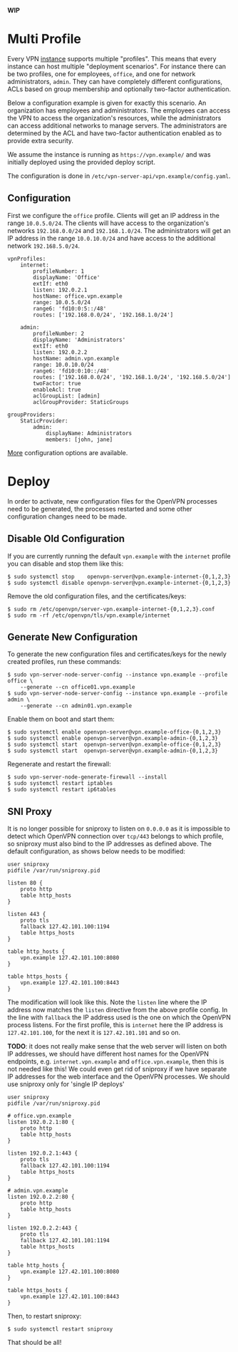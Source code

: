 **WIP**

# Multi Profile

Every VPN [instance](MULTI_INSTANCE.md) supports multiple "profiles". This 
means that every instance can host multiple "deployment scenarios". For 
instance there can be two profiles, one for employees, `office`, and one for 
network administrators, `admin`. They can have completely different 
configurations, ACLs based on group membership and optionally two-factor 
authentication.

Below a configuration example is given for exactly this scenario. An 
organization has employees and administrators. The employees can access the VPN
to access the organization's resources, while the administrators can access 
additional networks to manage servers. The administrators are determined by the
ACL and have two-factor authentication enabled as to provide extra security.

We assume the instance is running as `https://vpn.example/` and was initially
deployed using the provided deploy script.

The configuration is done in `/etc/vpn-server-api/vpn.example/config.yaml`.

## Configuration

First we configure the `office` profile. Clients will get an IP address in the 
range `10.0.5.0/24`. The clients will have access to the organization's 
networks `192.168.0.0/24` and `192.168.1.0/24`. The administrators will get
an IP address in the range `10.0.10.0/24` and have access to the additional
network `192.168.5.0/24`.

    vpnProfiles:
        internet:
            profileNumber: 1
            displayName: 'Office'
            extIf: eth0
            listen: 192.0.2.1
            hostName: office.vpn.example
            range: 10.0.5.0/24
            range6: 'fd10:0:5::/48'
            routes: ['192.168.0.0/24', '192.168.1.0/24']

        admin:
            profileNumber: 2
            displayName: 'Administrators'
            extIf: eth0
            listen: 192.0.2.2
            hostName: admin.vpn.example
            range: 10.0.10.0/24
            range6: 'fd10:0:10::/48'
            routes: ['192.168.0.0/24', '192.168.1.0/24', '192.168.5.0/24']
            twoFactor: true
            enableAcl: true
            aclGroupList: [admin]
            aclGroupProvider: StaticGroups

    groupProviders:
        StaticProvider:
            admin:
                displayName: Administrators
                members: [john, jane]

[More](PROFILE_CONFIG.md) configuration options are available.

# Deploy

In order to activate, new configuration files for the OpenVPN processes need
to be generated, the processes restarted and some other configuration changes
need to be made.

## Disable Old Configuration

If you are currently running the default `vpn.example` with the `internet` 
profile you can disable and stop them like this:

    $ sudo systemctl stop    openvpn-server@vpn.example-internet-{0,1,2,3}
    $ sudo systemctl disable openvpn-server@vpn.example-internet-{0,1,2,3}
 
Remove the old configuration files, and the certificates/keys:

    $ sudo rm /etc/openvpn/server-vpn.example-internet-{0,1,2,3}.conf
    $ sudo rm -rf /etc/openvpn/tls/vpn.example/internet

## Generate New Configuration
 
To generate the new configuration files and certificates/keys for the newly 
created profiles, run these commands:

    $ sudo vpn-server-node-server-config --instance vpn.example --profile office \
        --generate --cn office01.vpn.example
    $ sudo vpn-server-node-server-config --instance vpn.example --profile admin \
        --generate --cn admin01.vpn.example

Enable them on boot and start them:

    $ sudo systemctl enable openvpn-server@vpn.example-office-{0,1,2,3}
    $ sudo systemctl enable openvpn-server@vpn.example-admin-{0,1,2,3}
    $ sudo systemctl start  openvpn-server@vpn.example-office-{0,1,2,3}
    $ sudo systemctl start  openvpn-server@vpn.example-admin-{0,1,2,3}

Regenerate and restart the firewall:

    $ sudo vpn-server-node-generate-firewall --install
    $ sudo systemctl restart iptables
    $ sudo systemctl restart ip6tables

## SNI Proxy

It is no longer possible for sniproxy to listen on `0.0.0.0` as it is 
impossible to detect which OpenVPN connection over `tcp/443` belongs to which
profile, so sniproxy must also bind to the IP addresses as defined above. The 
default configuration, as shows below needs to be modified:

    user sniproxy
    pidfile /var/run/sniproxy.pid

    listen 80 {
        proto http
        table http_hosts
    }

    listen 443 {
        proto tls
        fallback 127.42.101.100:1194
        table https_hosts
    }

    table http_hosts {
        vpn.example 127.42.101.100:8080
    }

    table https_hosts {
        vpn.example 127.42.101.100:8443
    }

The modification will look like this. Note the `listen` line where the IP 
address now matches the `listen` directive from the above profile config. In 
the line with `fallback` the IP address used is the one on which the OpenVPN 
process listens. For the first profile, this is `internet` here the IP address 
is `127.42.101.100`, for the next it is `127.42.101.101` and so on.

**TODO**: it does not really make sense that the web server will listen on both
IP addresses, we should have different host names for the OpenVPN endpoints, 
e.g. `internet.vpn.example` and `office.vpn.example`, then this is not needed
like this! We could even get rid of sniproxy if we have separate IP addresses
for the web interface and the OpenVPN processes. We should use sniproxy only
for 'single IP deploys'

    user sniproxy
    pidfile /var/run/sniproxy.pid

    # office.vpn.example
    listen 192.0.2.1:80 {
        proto http
        table http_hosts
    }

    listen 192.0.2.1:443 {
        proto tls
        fallback 127.42.101.100:1194
        table https_hosts
    }

    # admin.vpn.example
    listen 192.0.2.2:80 {
        proto http
        table http_hosts
    }

    listen 192.0.2.2:443 {
        proto tls
        fallback 127.42.101.101:1194
        table https_hosts
    }

    table http_hosts {
        vpn.example 127.42.101.100:8080
    }

    table https_hosts {
        vpn.example 127.42.101.100:8443
    }

Then, to restart sniproxy:

    $ sudo systemctl restart sniproxy

That should be all!
